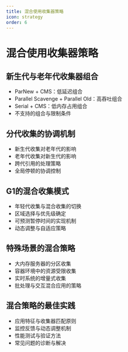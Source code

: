 ```yaml
---
title: 混合使用收集器策略
icon: strategy
order: 6
---
```


# 混合使用收集器策略

## 新生代与老年代收集器组合
- ParNew + CMS：低延迟组合
- Parallel Scavenge + Parallel Old：高吞吐组合
- Serial + CMS：低内存占用组合
- 不支持的组合与限制条件

## 分代收集的协调机制
- 新生代收集对老年代的影响
- 老年代收集对新生代的影响
- 跨代引用的处理策略
- 全局停顿的协调控制

## G1的混合收集模式
- 年轻代收集与混合收集的切换
- 区域选择与优先级确定
- 可预测暂停时间的实现机制
- 动态调整与自适应策略

## 特殊场景的混合策略
- 大内存服务器的分区收集
- 容器环境中的资源受限收集
- 实时系统的增量式收集
- 批处理与交互混合应用的策略

## 混合策略的最佳实践
- 应用特征与收集器匹配原则
- 监控反馈与动态调整机制
- 性能测试与验证方法
- 常见问题的诊断与解决
